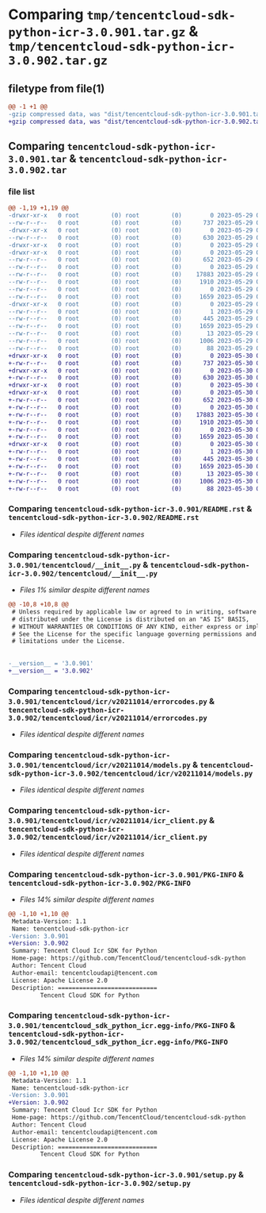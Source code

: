 # Comparing `tmp/tencentcloud-sdk-python-icr-3.0.901.tar.gz` & `tmp/tencentcloud-sdk-python-icr-3.0.902.tar.gz`

## filetype from file(1)

```diff
@@ -1 +1 @@
-gzip compressed data, was "dist/tencentcloud-sdk-python-icr-3.0.901.tar", last modified: Mon May 29 02:29:26 2023, max compression
+gzip compressed data, was "dist/tencentcloud-sdk-python-icr-3.0.902.tar", last modified: Tue May 30 00:24:58 2023, max compression
```

## Comparing `tencentcloud-sdk-python-icr-3.0.901.tar` & `tencentcloud-sdk-python-icr-3.0.902.tar`

### file list

```diff
@@ -1,19 +1,19 @@
-drwxr-xr-x   0 root         (0) root         (0)        0 2023-05-29 02:29:26.000000 tencentcloud-sdk-python-icr-3.0.901/
--rw-r--r--   0 root         (0) root         (0)      737 2023-05-29 02:29:26.000000 tencentcloud-sdk-python-icr-3.0.901/README.rst
-drwxr-xr-x   0 root         (0) root         (0)        0 2023-05-29 02:29:26.000000 tencentcloud-sdk-python-icr-3.0.901/tencentcloud/
--rw-r--r--   0 root         (0) root         (0)      630 2023-05-29 02:29:26.000000 tencentcloud-sdk-python-icr-3.0.901/tencentcloud/__init__.py
-drwxr-xr-x   0 root         (0) root         (0)        0 2023-05-29 02:29:26.000000 tencentcloud-sdk-python-icr-3.0.901/tencentcloud/icr/
-drwxr-xr-x   0 root         (0) root         (0)        0 2023-05-29 02:29:26.000000 tencentcloud-sdk-python-icr-3.0.901/tencentcloud/icr/v20211014/
--rw-r--r--   0 root         (0) root         (0)      652 2023-05-29 02:29:26.000000 tencentcloud-sdk-python-icr-3.0.901/tencentcloud/icr/v20211014/errorcodes.py
--rw-r--r--   0 root         (0) root         (0)        0 2023-05-29 02:29:26.000000 tencentcloud-sdk-python-icr-3.0.901/tencentcloud/icr/v20211014/__init__.py
--rw-r--r--   0 root         (0) root         (0)    17883 2023-05-29 02:29:26.000000 tencentcloud-sdk-python-icr-3.0.901/tencentcloud/icr/v20211014/models.py
--rw-r--r--   0 root         (0) root         (0)     1910 2023-05-29 02:29:26.000000 tencentcloud-sdk-python-icr-3.0.901/tencentcloud/icr/v20211014/icr_client.py
--rw-r--r--   0 root         (0) root         (0)        0 2023-05-29 02:29:26.000000 tencentcloud-sdk-python-icr-3.0.901/tencentcloud/icr/__init__.py
--rw-r--r--   0 root         (0) root         (0)     1659 2023-05-29 02:29:26.000000 tencentcloud-sdk-python-icr-3.0.901/PKG-INFO
-drwxr-xr-x   0 root         (0) root         (0)        0 2023-05-29 02:29:26.000000 tencentcloud-sdk-python-icr-3.0.901/tencentcloud_sdk_python_icr.egg-info/
--rw-r--r--   0 root         (0) root         (0)        1 2023-05-29 02:29:26.000000 tencentcloud-sdk-python-icr-3.0.901/tencentcloud_sdk_python_icr.egg-info/dependency_links.txt
--rw-r--r--   0 root         (0) root         (0)      445 2023-05-29 02:29:26.000000 tencentcloud-sdk-python-icr-3.0.901/tencentcloud_sdk_python_icr.egg-info/SOURCES.txt
--rw-r--r--   0 root         (0) root         (0)     1659 2023-05-29 02:29:26.000000 tencentcloud-sdk-python-icr-3.0.901/tencentcloud_sdk_python_icr.egg-info/PKG-INFO
--rw-r--r--   0 root         (0) root         (0)       13 2023-05-29 02:29:26.000000 tencentcloud-sdk-python-icr-3.0.901/tencentcloud_sdk_python_icr.egg-info/top_level.txt
--rw-r--r--   0 root         (0) root         (0)     1006 2023-05-29 02:29:26.000000 tencentcloud-sdk-python-icr-3.0.901/setup.py
--rw-r--r--   0 root         (0) root         (0)       88 2023-05-29 02:29:26.000000 tencentcloud-sdk-python-icr-3.0.901/setup.cfg
+drwxr-xr-x   0 root         (0) root         (0)        0 2023-05-30 00:24:58.000000 tencentcloud-sdk-python-icr-3.0.902/
+-rw-r--r--   0 root         (0) root         (0)      737 2023-05-30 00:24:58.000000 tencentcloud-sdk-python-icr-3.0.902/README.rst
+drwxr-xr-x   0 root         (0) root         (0)        0 2023-05-30 00:24:58.000000 tencentcloud-sdk-python-icr-3.0.902/tencentcloud/
+-rw-r--r--   0 root         (0) root         (0)      630 2023-05-30 00:24:58.000000 tencentcloud-sdk-python-icr-3.0.902/tencentcloud/__init__.py
+drwxr-xr-x   0 root         (0) root         (0)        0 2023-05-30 00:24:58.000000 tencentcloud-sdk-python-icr-3.0.902/tencentcloud/icr/
+drwxr-xr-x   0 root         (0) root         (0)        0 2023-05-30 00:24:58.000000 tencentcloud-sdk-python-icr-3.0.902/tencentcloud/icr/v20211014/
+-rw-r--r--   0 root         (0) root         (0)      652 2023-05-30 00:24:58.000000 tencentcloud-sdk-python-icr-3.0.902/tencentcloud/icr/v20211014/errorcodes.py
+-rw-r--r--   0 root         (0) root         (0)        0 2023-05-30 00:24:58.000000 tencentcloud-sdk-python-icr-3.0.902/tencentcloud/icr/v20211014/__init__.py
+-rw-r--r--   0 root         (0) root         (0)    17883 2023-05-30 00:24:58.000000 tencentcloud-sdk-python-icr-3.0.902/tencentcloud/icr/v20211014/models.py
+-rw-r--r--   0 root         (0) root         (0)     1910 2023-05-30 00:24:58.000000 tencentcloud-sdk-python-icr-3.0.902/tencentcloud/icr/v20211014/icr_client.py
+-rw-r--r--   0 root         (0) root         (0)        0 2023-05-30 00:24:58.000000 tencentcloud-sdk-python-icr-3.0.902/tencentcloud/icr/__init__.py
+-rw-r--r--   0 root         (0) root         (0)     1659 2023-05-30 00:24:58.000000 tencentcloud-sdk-python-icr-3.0.902/PKG-INFO
+drwxr-xr-x   0 root         (0) root         (0)        0 2023-05-30 00:24:58.000000 tencentcloud-sdk-python-icr-3.0.902/tencentcloud_sdk_python_icr.egg-info/
+-rw-r--r--   0 root         (0) root         (0)        1 2023-05-30 00:24:58.000000 tencentcloud-sdk-python-icr-3.0.902/tencentcloud_sdk_python_icr.egg-info/dependency_links.txt
+-rw-r--r--   0 root         (0) root         (0)      445 2023-05-30 00:24:58.000000 tencentcloud-sdk-python-icr-3.0.902/tencentcloud_sdk_python_icr.egg-info/SOURCES.txt
+-rw-r--r--   0 root         (0) root         (0)     1659 2023-05-30 00:24:58.000000 tencentcloud-sdk-python-icr-3.0.902/tencentcloud_sdk_python_icr.egg-info/PKG-INFO
+-rw-r--r--   0 root         (0) root         (0)       13 2023-05-30 00:24:58.000000 tencentcloud-sdk-python-icr-3.0.902/tencentcloud_sdk_python_icr.egg-info/top_level.txt
+-rw-r--r--   0 root         (0) root         (0)     1006 2023-05-30 00:24:58.000000 tencentcloud-sdk-python-icr-3.0.902/setup.py
+-rw-r--r--   0 root         (0) root         (0)       88 2023-05-30 00:24:58.000000 tencentcloud-sdk-python-icr-3.0.902/setup.cfg
```

### Comparing `tencentcloud-sdk-python-icr-3.0.901/README.rst` & `tencentcloud-sdk-python-icr-3.0.902/README.rst`

 * *Files identical despite different names*

### Comparing `tencentcloud-sdk-python-icr-3.0.901/tencentcloud/__init__.py` & `tencentcloud-sdk-python-icr-3.0.902/tencentcloud/__init__.py`

 * *Files 1% similar despite different names*

```diff
@@ -10,8 +10,8 @@
 # Unless required by applicable law or agreed to in writing, software
 # distributed under the License is distributed on an "AS IS" BASIS,
 # WITHOUT WARRANTIES OR CONDITIONS OF ANY KIND, either express or implied.
 # See the License for the specific language governing permissions and
 # limitations under the License.
 
 
-__version__ = '3.0.901'
+__version__ = '3.0.902'
```

### Comparing `tencentcloud-sdk-python-icr-3.0.901/tencentcloud/icr/v20211014/errorcodes.py` & `tencentcloud-sdk-python-icr-3.0.902/tencentcloud/icr/v20211014/errorcodes.py`

 * *Files identical despite different names*

### Comparing `tencentcloud-sdk-python-icr-3.0.901/tencentcloud/icr/v20211014/models.py` & `tencentcloud-sdk-python-icr-3.0.902/tencentcloud/icr/v20211014/models.py`

 * *Files identical despite different names*

### Comparing `tencentcloud-sdk-python-icr-3.0.901/tencentcloud/icr/v20211014/icr_client.py` & `tencentcloud-sdk-python-icr-3.0.902/tencentcloud/icr/v20211014/icr_client.py`

 * *Files identical despite different names*

### Comparing `tencentcloud-sdk-python-icr-3.0.901/PKG-INFO` & `tencentcloud-sdk-python-icr-3.0.902/PKG-INFO`

 * *Files 14% similar despite different names*

```diff
@@ -1,10 +1,10 @@
 Metadata-Version: 1.1
 Name: tencentcloud-sdk-python-icr
-Version: 3.0.901
+Version: 3.0.902
 Summary: Tencent Cloud Icr SDK for Python
 Home-page: https://github.com/TencentCloud/tencentcloud-sdk-python
 Author: Tencent Cloud
 Author-email: tencentcloudapi@tencent.com
 License: Apache License 2.0
 Description: ============================
         Tencent Cloud SDK for Python
```

### Comparing `tencentcloud-sdk-python-icr-3.0.901/tencentcloud_sdk_python_icr.egg-info/PKG-INFO` & `tencentcloud-sdk-python-icr-3.0.902/tencentcloud_sdk_python_icr.egg-info/PKG-INFO`

 * *Files 14% similar despite different names*

```diff
@@ -1,10 +1,10 @@
 Metadata-Version: 1.1
 Name: tencentcloud-sdk-python-icr
-Version: 3.0.901
+Version: 3.0.902
 Summary: Tencent Cloud Icr SDK for Python
 Home-page: https://github.com/TencentCloud/tencentcloud-sdk-python
 Author: Tencent Cloud
 Author-email: tencentcloudapi@tencent.com
 License: Apache License 2.0
 Description: ============================
         Tencent Cloud SDK for Python
```

### Comparing `tencentcloud-sdk-python-icr-3.0.901/setup.py` & `tencentcloud-sdk-python-icr-3.0.902/setup.py`

 * *Files identical despite different names*

